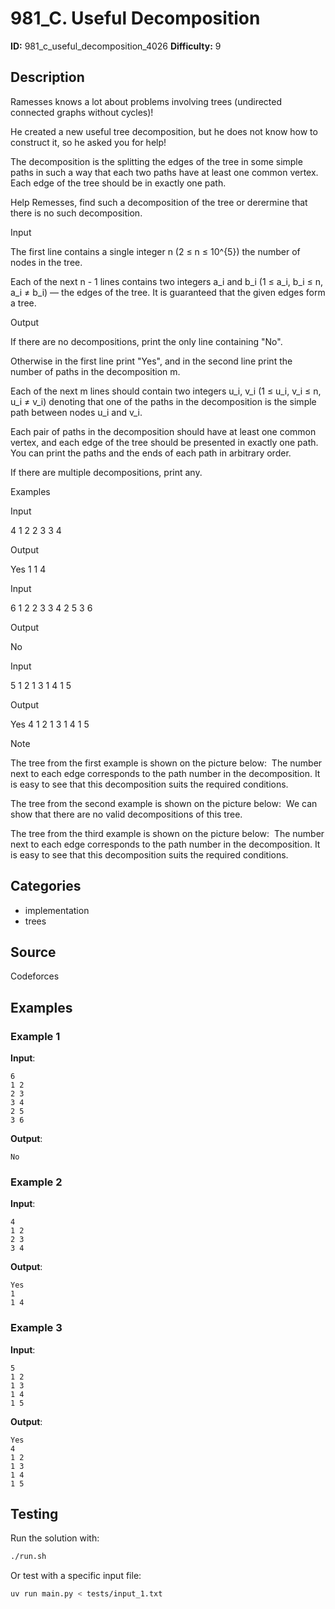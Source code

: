 # 981_C. Useful Decomposition

**ID:** 981_c_useful_decomposition_4026
**Difficulty:** 9

## Description

Ramesses knows a lot about problems involving trees (undirected connected graphs without cycles)!

He created a new useful tree decomposition, but he does not know how to construct it, so he asked you for help!

The decomposition is the splitting the edges of the tree in some simple paths in such a way that each two paths have at least one common vertex. Each edge of the tree should be in exactly one path.

Help Remesses, find such a decomposition of the tree or derermine that there is no such decomposition.

Input

The first line contains a single integer n (2 ≤ n ≤ 10^{5}) the number of nodes in the tree.

Each of the next n - 1 lines contains two integers a_i and b_i (1 ≤ a_i, b_i ≤ n, a_i ≠ b_i) — the edges of the tree. It is guaranteed that the given edges form a tree.

Output

If there are no decompositions, print the only line containing "No".

Otherwise in the first line print "Yes", and in the second line print the number of paths in the decomposition m.

Each of the next m lines should contain two integers u_i, v_i (1 ≤ u_i, v_i ≤ n, u_i ≠ v_i) denoting that one of the paths in the decomposition is the simple path between nodes u_i and v_i.

Each pair of paths in the decomposition should have at least one common vertex, and each edge of the tree should be presented in exactly one path. You can print the paths and the ends of each path in arbitrary order.

If there are multiple decompositions, print any.

Examples

Input

4
1 2
2 3
3 4


Output

Yes
1
1 4


Input

6
1 2
2 3
3 4
2 5
3 6


Output

No


Input

5
1 2
1 3
1 4
1 5


Output

Yes
4
1 2
1 3
1 4
1 5

Note

The tree from the first example is shown on the picture below: <image> The number next to each edge corresponds to the path number in the decomposition. It is easy to see that this decomposition suits the required conditions.

The tree from the second example is shown on the picture below: <image> We can show that there are no valid decompositions of this tree.

The tree from the third example is shown on the picture below: <image> The number next to each edge corresponds to the path number in the decomposition. It is easy to see that this decomposition suits the required conditions.

## Categories

- implementation
- trees

## Source

Codeforces

## Examples

### Example 1

**Input**:
```
6
1 2
2 3
3 4
2 5
3 6
```

**Output**:
```
No
```

### Example 2

**Input**:
```
4
1 2
2 3
3 4
```

**Output**:
```
Yes
1
1 4
```

### Example 3

**Input**:
```
5
1 2
1 3
1 4
1 5
```

**Output**:
```
Yes
4
1 2
1 3
1 4
1 5
```


## Testing

Run the solution with:

```bash
./run.sh
```

Or test with a specific input file:

```bash
uv run main.py < tests/input_1.txt
```
